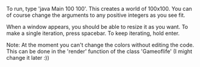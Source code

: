 To run, type 'java Main 100 100'. This creates a world of 100x100. You can of course change the arguments to any positive integers as you see fit.

When a window appears, you should be able to resize it as you want. To make a single iteration, press spacebar. To keep iterating, hold enter.

Note: At the moment you can't change the colors without editing the code. This can be done in the 'render' function of the class 'Gameoflife' (I might change it later :))
